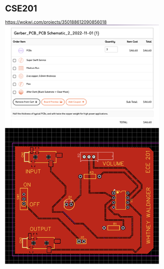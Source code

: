 # CSE201
https://wokwi.com/projects/350188612090856018
![Image of PCB Cost](/cost.png)
![Image of PCB Board](/board.png)
